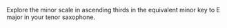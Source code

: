 Explore the minor scale in ascending thirds in the equivalent minor key to E major in your tenor saxophone.